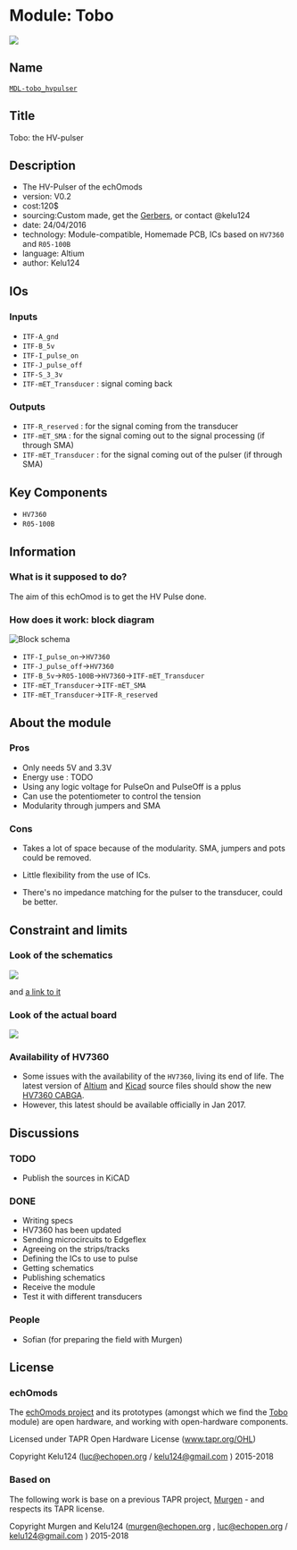 # Module: Tobo

![](/tobo/viewme.png)

## Name

[`MDL-tobo_hvpulser`]()

## Title

Tobo: the HV-pulser

## Description

* The HV-Pulser of the echOmods
* version: V0.2
* cost:120$
* sourcing:Custom made, get the [Gerbers](/tobo/source/), or contact @kelu124
* date: 24/04/2016
* technology: Module-compatible, Homemade PCB, ICs based on `HV7360` and `R05-100B`
* language: Altium
* author: Kelu124


## IOs

### Inputs

* `ITF-A_gnd`
* `ITF-B_5v`
* `ITF-I_pulse_on`
* `ITF-J_pulse_off`
* `ITF-S_3_3v`
* `ITF-mET_Transducer` : signal coming back	

### Outputs

* `ITF-R_reserved` : for the signal coming from the transducer
* `ITF-mET_SMA` : for the signal coming out to the signal processing (if through SMA)
* `ITF-mET_Transducer` : for the signal coming out of the pulser (if through SMA)

## Key Components

* `HV7360`
* `R05-100B`

## Information

### What is it supposed to do?

The aim of this echOmod is to get the HV Pulse done.

### How does it work: block diagram

![Block schema](/tobo/source/blocks.png)

* `ITF-I_pulse_on`->`HV7360`
* `ITF-J_pulse_off`->`HV7360`
* `ITF-B_5v`->`R05-100B`->`HV7360`->`ITF-mET_Transducer`
* `ITF-mET_Transducer`->`ITF-mET_SMA`
* `ITF-mET_Transducer`->`ITF-R_reserved`

## About the module

### Pros

* Only needs 5V and 3.3V
* Energy use : TODO
* Using any logic voltage for PulseOn and PulseOff is a pplus
* Can use the potentiometer to control the tension
* Modularity through jumpers and SMA

### Cons

* Takes a lot of space because of the modularity. SMA, jumpers and pots could be removed.

* Little flexibility from the use of ICs.
* There's no impedance matching for the pulser to the transducer, could be better.

## Constraint and limits

### Look of the schematics

![](/tobo/images/schema-tobo.png)

and [a link to it](/tobo/tobo_schematics.pdf)


### Look of the actual board

![](/tobo/images/tobo-2.png)

### Availability of HV7360

* Some issues with the availability of the `HV7360`, living its end of life. The latest version of [Altium](/source/tobo/Altium/) and [Kicad](/source/tobo/Kicad/) source files should show the new [HV7360 CABGA](/source/tobo/datasheets/HV7360_CABGA.pdf).
* However, this latest should be available officially in Jan 2017.

## Discussions


### TODO


* Publish the sources in KiCAD

### DONE

* Writing specs 
* HV7360 has been updated
* Sending microcircuits to Edgeflex
* Agreeing on the strips/tracks 
* Defining the ICs to use to pulse
* Getting schematics
* Publishing schematics
* Receive the module
* Test it with different transducers

### People

* Sofian (for preparing the field with Murgen)

## License

### echOmods 

The [echOmods project](https://github.com/kelu124/echomods) and its prototypes (amongst which we find the [Tobo](/tobo/) module) are open hardware, and working with open-hardware components.

Licensed under TAPR Open Hardware License (www.tapr.org/OHL)

Copyright Kelu124 (luc@echopen.org / kelu124@gmail.com ) 2015-2018

### Based on 

The following work is base on a previous TAPR project, [Murgen](https://github.com/kelu124/murgen-dev-kit) - and respects its TAPR license.

Copyright Murgen and Kelu124 (murgen@echopen.org , luc@echopen.org / kelu124@gmail.com ) 2015-2018







